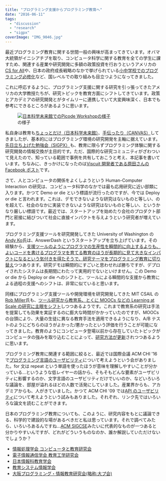 ```yaml
---
title: "プログラミング支援からプログラミング教育へ"
date: "2016-06-11"
tags:
  - "discussion"
  - "research"
  - "sigpx"
coverImage: "IMG_9046.jpg"
---
```


最近プログラミング教育に関する世間一般の興味が高まってきています。オバマ大統領がイニシアチブを取り、コンピュータ科学に関する教育を全ての学生に課すため、関連する産業や研究開発に多額の政策投資を行おうというアメリカの[CS for All](https://www.whitehouse.gov/blog/2016/01/30/computer-science-all)や、日本の政府成長戦略のなかで挙げられている[小中学校でのプログラミング必修化](http://www.news24.jp/articles/2016/05/16/06330298.html)など、国レベルでの取り組みも目立つようになってきました。

これに呼応するように、プログラミング支援に関する研究を引っ張ってきたアメリカの大学教授たちが、研究トピックを教育方面にシフトしてきています。政策とアカデミアの研究開発とがタイムリーに連携していて大変興味深く、日本でも参考にできるところがあるように思います。

<figure className="center">
  <a href="/images/IMG_9046.jpg) 日本科学未来館での[Picode Workshop](http://blog.miraikan.jst.go.jp/event/20130517post-347.html"><img src="/images/IMG_9046-1024x683.jpg" alt="日本科学未来館でのPicode Workshopの様子" /></a>
  <figcaption>の様子</figcaption>
</figure>

私自身は教育も[ちょっとだけ（日本科学未来館）](http://blog.miraikan.jst.go.jp/event/20130517post-347.html)、[手伝ったり（CANVAS）](http://canvas.ws/workshop/9548)してきましたが、基本的にはプログラミング環境の研究開発を主軸に据えています。[先日立ち上げた勉強会（SIGPX）](http://sigpx.org)も、教育に限らずプログラミング体験に関する研究開発の情報交換が主目的です。ただ、国際的な研究コミュニティがざわついて見えたので、知っている範囲で事例を共有しておこうと考え、本記事を書いています。ちなみに、きっかけになったのは[Viscuit 開発者である原田さんの Facebook ポスト](https://www.facebook.com/yasunori.harada.7/posts/10209444809020255)です。

さて、人とコンピュータの関係をよくしようという Human-Computer Interaction の研究は、コンピュータ科学のなかでは最も応用研究に近い部類に入ります。かつて Demo or die という標語が流行ったのですが、今では Deploy or die と言われます。これは、デモできないような研究はないものと等しい、のを超えて、社会のなかに実装できないような研究はないものと等しい、というかなり厳しい標語です。最近では、スタートアップを始めたり会社のプロダクト部門と密接に結びついて社会に直接インパクトを与えようという研究者が増えています。

プログラミング支援ツールを研究開発してきた University of Washington の[Andy Ko](https://faculty.washington.edu/ajko/)氏は、AnswerDash というスタートアップを立ち上げています。その経験から、[支援ツールのようにプログラマの生産性を瞬間的に向上するよりも、よいコードを書けるプログラマを育てる教育のほうが長期的に見て大きなインパクトになるという気付きを得たそうで、研究テーマをプログラミング教育に切り替え](http://blogs.uw.edu/ajko/2016/05/13/my-sabbatical-research-pivot/)つつあります。研究デモは瞬間的にすごいと思わせれば勝ちですが、デプロイされたシステムは長期間にわたって実用的でないといけません。この Demo or die から Deploy or die へのシフトと、ツールによる瞬間的な支援から教育による過程の支援へのシフトは、非常に似ていると思います。

同様にプログラミング支援ツールや開発環境を研究開発してきた MIT CSAIL の[Rob Miller](http://people.csail.mit.edu/rcm/)氏も、[ツール研究から教育系、とくに MOOCs などの Learning at Scale の研究に主眼をシフト](http://groups.csail.mit.edu/uid/research.shtml)しつつあるようです。これまで教育系の研究は手法を提案しても効果を実証するのに膨大な時間がかかっていたのですが、MOOCs の台頭により、大量の生徒に異なる教育手法を適用できるようになり、A/B テストのようにどちらのほうがよかった/悪かったという評価を行うことが可能になってきました。教育のようにコンピュータ登場以前から存在していたトピックがコンピュータの強みを取り込むことによって、[研究方法が更新](http://junkato.jp/ja/blog/2016/03/16/ipsj-one-px-science-as-a-service/)されつつあるように思います。

プログラミング教育に関連する範囲に絞ると、最近では国際会議 ACM CHI '16 で[プログラミング言語のユーザビリティ](http://www.cs.cmu.edu/~NatProg/programminglanguageusability/)について考えようという会がありました。for 文は repeat という単語を使ったほうが意味を理解しやすいことが分かっている…というような低レイヤーの話から、そもそもどんな要素がユーザビリティに影響するのか、文字言語のユーザビリティだけでいいのか、などいろいろな議論を、部屋が溢れるほどの人数で活発にしていました。産業界からも、アカデミアからも、人がきていました。かつて ACM CHI '09 では[API のユーザビリティ](https://sites.google.com/site/apiusability/)について考えようという試みもありました。それぞれ、リンク先ではいろいろな論文を読むことができます。

日本のプログラミング教育についても、このように、研究内容をもとに議論できる、科学的で建設的な場があるべきだと私は思っています。それで調べてみたら、いろいろあるんですね…[ACM SIGCSE](http://sigcse.org/sigcse/)みたいに代表的なものが一つあると分かりやすいんですが、どれがどういうものなのか、誰か解説していただけないでしょうか？

- [情報処理学会 コンピュータと教育研究会](http://ce.eplang.jp/)
- [電子情報通信学会 教育工学研究会](http://www.ieice.org/ken/program/index.php?tgid=ET)
- [日本情報科教育学会](http://jaeis.org/zenkoku/)
- [教育システム情報学会](http://www.jsise.org/society/)
- [大阪プログラミング・情報教育研究会(略称:大プ会)](http://qed.ouj.ac.jp/pukai/index.php?%C2%E7%A5%D7%B2%F1)
